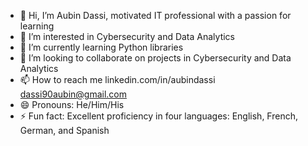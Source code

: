 - 👋 Hi, I’m Aubin Dassi, motivated IT professional with a passion for learning
- 👀 I’m interested in Cybersecurity and Data Analytics
- 🌱 I’m currently learning Python libraries 
- 💞️ I’m looking to collaborate on projects in Cybersecurity and Data Analytics
- 📫 How to reach me linkedin.com/in/aubindassi  dassi90aubin@gmail.com
- 😄 Pronouns: He/Him/His
- ⚡ Fun fact: Excellent proficiency in four languages: English, French, German, and Spanish


<!---
DassiAubin/DassiAubin is a ✨ special ✨ repository because its `README.md` (this file) appears on your GitHub profile.
You can click the Preview link to take a look at your changes.
--->
